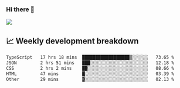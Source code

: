 ### Hi there 👋
<img align="center" src="https://github-readme-stats.vercel.app/api?username=Tumao727&show_icons=true&hide_title=true&theme=dracula" />


## 📈 Weekly development breakdown
<!--START_SECTION:waka-->

```txt
TypeScript   17 hrs 18 mins  ██████████████████▒░░░░░░   73.65 %
JSON         2 hrs 51 mins   ███░░░░░░░░░░░░░░░░░░░░░░   12.18 %
CSS          2 hrs 2 mins    ██░░░░░░░░░░░░░░░░░░░░░░░   08.66 %
HTML         47 mins         █░░░░░░░░░░░░░░░░░░░░░░░░   03.39 %
Other        29 mins         ▓░░░░░░░░░░░░░░░░░░░░░░░░   02.13 %
```

<!--END_SECTION:waka-->